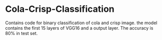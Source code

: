 # Cola-Crisp-Classification
Contains code for binary classification of cola and crisp image.
the model contains the first 15 layers of VGG16 and a output layer.
The accuracy is 80% in test set.
